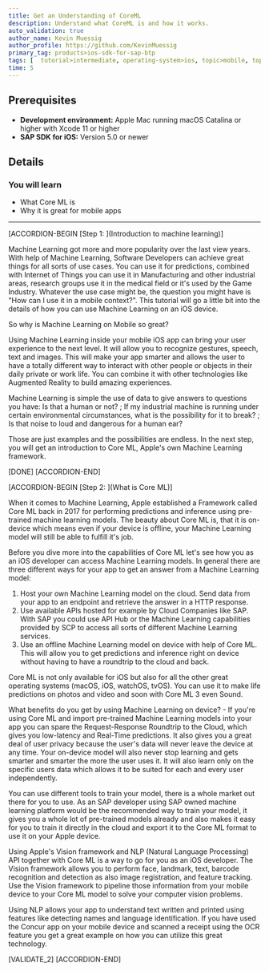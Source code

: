 ```yaml
---
title: Get an Understanding of CoreML
description: Understand what CoreML is and how it works.
auto_validation: true
author_name: Kevin Muessig
author_profile: https://github.com/KevinMuessig
primary_tag: products>ios-sdk-for-sap-btp
tags: [  tutorial>intermediate, operating-system>ios, topic>mobile, topic>odata, products>sap-business-technology-platform, products>ios-sdk-for-sap-btp ]
time: 5
---
```


## Prerequisites  
- **Development environment:** Apple Mac running macOS Catalina or higher with Xcode 11 or higher
- **SAP SDK for iOS:** Version 5.0 or newer

## Details
### You will learn  
  - What Core ML is
  - Why it is great for mobile apps

---

[ACCORDION-BEGIN [Step 1: ](Introduction to machine learning)]

Machine Learning got more and more popularity over the last view years. With help of Machine Learning, Software Developers can achieve great things for all sorts of use cases. You can use it for predictions, combined with Internet of Things you can use it in Manufacturing and other industrial areas, research groups use it in the medical field or it's used by the Game Industry. Whatever the use case might be, the question you might have is "How can I use it in a mobile context?". This tutorial will go a little bit into the details of how you can use Machine Learning on an iOS device.

So why is Machine Learning on Mobile so great?

Using Machine Learning inside your mobile iOS app can bring your user experience to the next level. It will allow you to recognize gestures, speech, text and images. This will make your app smarter and allows the user to have a totally different way to interact with other people or objects in their daily private or work life. You can combine it with other technologies like Augmented Reality to build amazing experiences.

Machine Learning is simple the use of data to give answers to questions you have: Is that a human or not? ; If my industrial machine is running under certain environmental circumstances, what is the possibility for it to break? ; Is that noise to loud and dangerous for a human ear?

Those are just examples and the possibilities are endless. In the next step, you will get an introduction to Core ML, Apple's own Machine Learning framework.

[DONE]
[ACCORDION-END]

[ACCORDION-BEGIN [Step 2: ](What is Core ML)]

When it comes to Machine Learning, Apple established a Framework called Core ML back in 2017 for performing predictions and inference using pre-trained machine learning models. The beauty about Core ML is, that it is on-device which means even if your device is offline, your Machine Learning model will still be able to fulfill it's job.

Before you dive more into the capabilities of Core ML let's see how you as an iOS developer can access Machine Learning models. In general there are three different ways for your app to get an answer from a Machine Learning model:

1. Host your own Machine Learning model on the cloud. Send data from your app to an endpoint and retrieve the answer in a HTTP response.
2. Use available APIs hosted for example by Cloud Companies like SAP. With SAP you could use API Hub or the Machine Learning capabilities provided by SCP to access all sorts of different Machine Learning services.
3. Use an offline Machine Learning model on device with help of Core ML. This will allow you to get predictions and inference right on device without having to have a roundtrip to the cloud and back.

Core ML is not only available for iOS but also for all the other great operating systems (macOS, iOS, watchOS, tvOS). You can use it to make life predictions on photos and video and soon with Core ML 3 even Sound.

What benefits do you get by using Machine Learning on device? - If you're using Core ML and import pre-trained Machine Learning models into your app you can spare the Request-Response Roundtrip to the Cloud, which gives you low-latency and Real-Time predictions. It also gives you a great deal of user privacy because the user's data will never leave the device at any time. Your on-device model will also never stop learning and gets smarter and smarter the more the user uses it. It will also learn only on the specific users data which allows it to be suited for each and every user independently.

You can use different tools to train your model, there is a whole market out there for you to use. As an SAP developer using SAP owned machine learning platform would be the recommended way to train your model, it gives you a whole lot of pre-trained models already and also makes it easy for you to train it directly in the cloud and export it to the Core ML format to use it on your Apple device.

Using Apple's Vision framework and NLP (Natural Language Processing) API together with Core ML is a way to go for you as an iOS developer. The Vision framework allows you to perform face, landmark, text, barcode recognition and detection as also image registration, and feature tracking. Use the Vision framework to pipeline those information from your mobile device to your Core ML model to solve your computer vision problems.

Using NLP allows your app to understand text written and printed using features like detecting names and language identification. If you have used the Concur app on your mobile device and scanned a receipt using the OCR feature you get a great example on how you can utilize this great technology.

[VALIDATE_2]
[ACCORDION-END]
